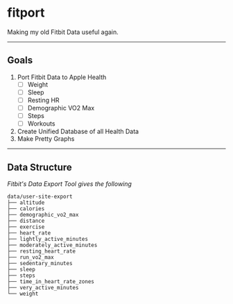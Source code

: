 # fitport
Making my old Fitbit Data useful again.
___

## Goals
1. Port Fitbit Data to Apple Health
   - [ ] Weight
   - [ ] Sleep
   - [ ] Resting HR
   - [ ] Demographic VO2 Max
   - [ ] Steps
   - [ ] Workouts
2. Create Unified Database of all Health Data
3. Make Pretty Graphs
___
## Data Structure
_Fitbit's Data Export Tool gives the following_
```text
data/user-site-export
├── altitude
├── calories
├── demographic_vo2_max
├── distance
├── exercise
├── heart_rate
├── lightly_active_minutes
├── moderately_active_minutes
├── resting_heart_rate
├── run_vo2_max
├── sedentary_minutes
├── sleep
├── steps
├── time_in_heart_rate_zones
├── very_active_minutes
└── weight
```